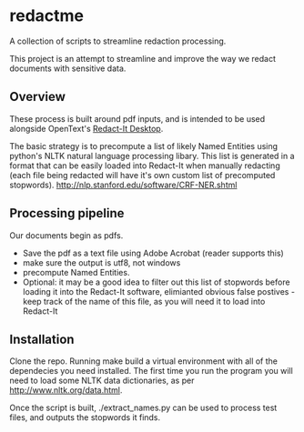 # redactme
A collection of scripts to streamline redaction processing.

This project is an attempt to streamline and improve the way we redact documents with sensitive data. 

## Overview

These process is built around pdf inputs, and is intended to be used alongside OpenText's [Redact-It Desktop](http://www.opentext.com/what-we-do/products/enterprise-content-management/content-centric-applications/opentext-redact-it/opentext-redact-it-desktop).

The basic strategy is to precompute a list of likely Named Entities using python's NLTK natural language processing libary.  This list is generated in a format that can be easily loaded into Redact-It when manually redacting (each file being redacted will have it's own custom list of precomputed stopwords). http://nlp.stanford.edu/software/CRF-NER.shtml

## Processing pipeline

Our documents begin as pdfs.
* Save the pdf as a text file using Adobe Acrobat (reader supports this)
* make sure the output is utf8, not windows 
* precompute Named Entities. 
* Optional: it may be a good idea to filter out this list of stopwords before loading it into the Redact-It software, elimianted obvious false postives - keep track of the name of this file, as you will need it to load into Redact-It


## Installation
Clone the repo. Running make build a virtual environment with all of the dependecies you need installed. The first time you run the program you will need to load some NLTK data dictionaries, as per http://www.nltk.org/data.html.

Once the script is built, ./extract_names.py can be used to process test files, and outputs the stopwords it finds. 
